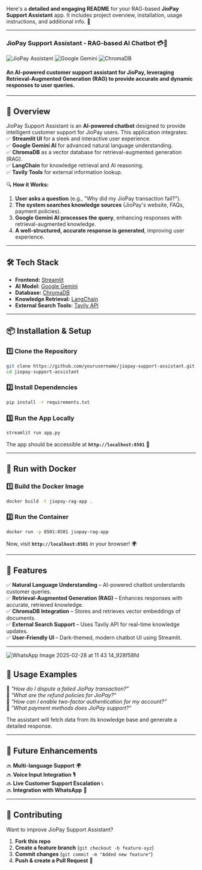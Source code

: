 Here's a **detailed and engaging README** for your RAG-based **JioPay Support Assistant** app. It includes project overview, installation, usage instructions, and additional info. 🚀  

---

### **JioPay Support Assistant - RAG-based AI Chatbot** 💳🤖

![JioPay Assistant](https://img.shields.io/badge/Powered%20by-Streamlit-red) ![Google Gemini](https://img.shields.io/badge/AI-Google%20Gemini-blue) ![ChromaDB](https://img.shields.io/badge/Vector%20DB-Chroma-green)  

#### **An AI-powered customer support assistant for JioPay, leveraging Retrieval-Augmented Generation (RAG) to provide accurate and dynamic responses to user queries.**  

---

## 🚀 **Overview**  
JioPay Support Assistant is an **AI-powered chatbot** designed to provide intelligent customer support for JioPay users. This application integrates:  
✅ **Streamlit UI** for a sleek and interactive user experience.  
✅ **Google Gemini AI** for advanced natural language understanding.  
✅ **ChromaDB** as a vector database for retrieval-augmented generation (RAG).  
✅ **LangChain** for knowledge retrieval and AI reasoning.  
✅ **Tavily Tools** for external information lookup.  

🔍 **How it Works:**  
1. **User asks a question** (e.g., "Why did my JioPay transaction fail?").  
2. **The system searches knowledge sources** (JioPay's website, FAQs, payment policies).  
3. **Google Gemini AI processes the query**, enhancing responses with retrieval-augmented knowledge.  
4. **A well-structured, accurate response is generated**, improving user experience.  

---

## 🛠 **Tech Stack**
- **Frontend:** [Streamlit](https://streamlit.io/)  
- **AI Model:** [Google Gemini](https://ai.google.dev/)  
- **Database:** [ChromaDB](https://trychroma.com/)  
- **Knowledge Retrieval:** [LangChain](https://python.langchain.com/)  
- **External Search Tools:** [Tavily API](https://www.tavily.com/)  

---

## 📦 **Installation & Setup**

### **1️⃣ Clone the Repository**
```sh
git clone https://github.com/yourusername/jiopay-support-assistant.git
cd jiopay-support-assistant
```

### **2️⃣ Install Dependencies**
```sh
pip install -r requirements.txt
```

### **3️⃣ Run the App Locally**
```sh
streamlit run app.py
```
The app should be accessible at **`http://localhost:8501`** 🚀  

---

## 🐳 **Run with Docker**
### **1️⃣ Build the Docker Image**
```sh
docker build -t jiopay-rag-app .
```

### **2️⃣ Run the Container**
```sh
docker run -p 8501:8501 jiopay-rag-app
```
Now, visit **`http://localhost:8501`** in your browser! 🌍  

---

## 🎯 **Features**
✅ **Natural Language Understanding** – AI-powered chatbot understands customer queries.  
✅ **Retrieval-Augmented Generation (RAG)** – Enhances responses with accurate, retrieved knowledge.  
✅ **ChromaDB Integration** – Stores and retrieves vector embeddings of documents.  
✅ **External Search Support** – Uses Tavily API for real-time knowledge updates.  
✅ **User-Friendly UI** – Dark-themed, modern chatbot UI using Streamlit.  

---

![WhatsApp Image 2025-02-28 at 11 43 14_928f58fd](https://github.com/user-attachments/assets/7ec9edae-5def-42dd-878c-96a4a7ca1b38)


## 📖 **Usage Examples**
🔹 *"How do I dispute a failed JioPay transaction?"*  
🔹 *"What are the refund policies for JioPay?"*  
🔹 *"How can I enable two-factor authentication for my account?"*  
🔹 *"What payment methods does JioPay support?"*  

The assistant will fetch data from its knowledge base and generate a detailed response.  

---

## 📌 **Future Enhancements**
🔜 **Multi-language Support** 🌍  
🔜 **Voice Input Integration** 🎙  
🔜 **Live Customer Support Escalation** 📞  
🔜 **Integration with WhatsApp** 💬  

---

## 🤝 **Contributing**
Want to improve JioPay Support Assistant?  
1. **Fork this repo**  
2. **Create a feature branch** (`git checkout -b feature-xyz`)  
3. **Commit changes** (`git commit -m "Added new feature"`)  
4. **Push & create a Pull Request** 🚀  
